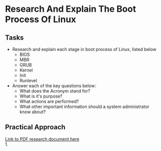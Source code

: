 # Research And Explain The Boot Process Of Linux


## Tasks
- Research and explain each stage in boot process of Linux, listed below
  - BIOS
  - MBR
  - GRUB
  - Kernel
  - Init
  - Runlevel
- Answer each of the key questions below:
  - What does the Acronym stand for?
  - What is it's purpose?
  - What actions are performed?
  - What other important information should a system administrator know about?
 

## Practical Approach
[Link to PDF research document here]()
<br/>
1. 
